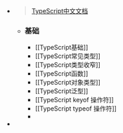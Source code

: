 - > [TypeScript中文文档](https://ts.yayujs.com/)
	- ### 基础
		- [[TypeScript基础]]
		- [[TypeScript常见类型]]
		- [[TypeScript类型收窄]]
		- [[TypeScript函数]]
		- [[TypeScript对象类型]]
		- [[TypeScript泛型]]
		- [[TypeScript keyof 操作符]]
		- [[TypeScript typeof 操作符]]
		-
-